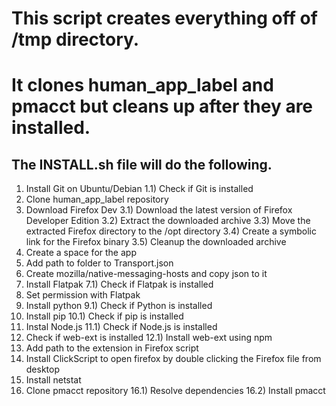 # This script creates everything off of /tmp directory.
# It clones human_app_label and pmacct but cleans up after they are installed.
## The INSTALL.sh file will do the following.
1) Install Git on Ubuntu/Debian
	1.1) Check if Git is installed
2) Clone human_app_label repository
3) Download Firefox Dev
    3.1) Download the latest version of Firefox Developer Edition
	3.2) Extract the downloaded archive
    3.3) Move the extracted Firefox directory to the /opt directory
    3.4) Create a symbolic link for the Firefox binary
    3.5) Cleanup the downloaded archive
4) Create a space for the app
5) Add path to folder to Transport.json
6) Create mozilla/native-messaging-hosts and copy json to it
7) Install Flatpak
	7.1) Check if Flatpak is installed
8) Set permission with Flatpak
9) Install python 
	9.1) Check if Python is installed
10) Install pip
	10.1) Check if pip is installed
11) Instal Node.js
	11.1) Check if Node.js is installed
12) Check if web-ext is installed
    12.1) Install web-ext using npm
13) Add path to the extension in Firefox script
14) Install ClickScript to open firefox by double clicking the Firefox file from desktop
15) Install netstat
16) Clone pmacct repository
	16.1) Resolve dependencies
	16.2) Install pmacct